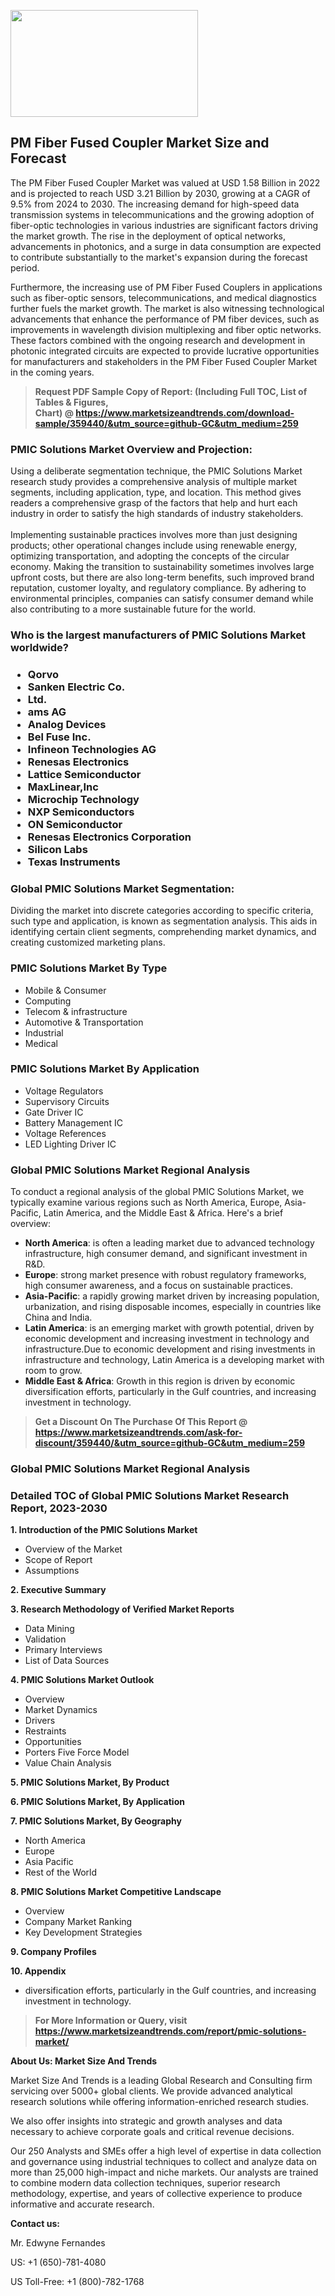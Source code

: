 <p><img class="alignnone size-medium wp-image-20088" src="https://ffe5etoiles.com/wp-content/uploads/2024/12/MST1-300x171.png" alt="" width="300" height="171" /></p><h2>PM Fiber Fused Coupler Market Size and Forecast</h2><p>The PM Fiber Fused Coupler Market was valued at USD 1.58 Billion in 2022 and is projected to reach USD 3.21 Billion by 2030, growing at a CAGR of 9.5% from 2024 to 2030. The increasing demand for high-speed data transmission systems in telecommunications and the growing adoption of fiber-optic technologies in various industries are significant factors driving the market growth. The rise in the deployment of optical networks, advancements in photonics, and a surge in data consumption are expected to contribute substantially to the market's expansion during the forecast period.</p><p>Furthermore, the increasing use of PM Fiber Fused Couplers in applications such as fiber-optic sensors, telecommunications, and medical diagnostics further fuels the market growth. The market is also witnessing technological advancements that enhance the performance of PM fiber devices, such as improvements in wavelength division multiplexing and fiber optic networks. These factors combined with the ongoing research and development in photonic integrated circuits are expected to provide lucrative opportunities for manufacturers and stakeholders in the PM Fiber Fused Coupler Market in the coming years.</p></p><blockquote id="" class=""><strong>Request PDF Sample Copy of Report: (Including Full TOC, List of Tables &amp; Figures, Chart)&nbsp;@&nbsp;<strong><a href="https://www.marketsizeandtrends.com/download-sample/359440/&utm_source=github-GC&utm_medium=259" target="_blank">https://www.marketsizeandtrends.com/download-sample/359440/&utm_source=github-GC&utm_medium=259</a></strong></strong></blockquote><h3 id="" class="">PMIC Solutions Market&nbsp;Overview and Projection:</h3><p id="" class="">Using a deliberate segmentation technique, the PMIC Solutions Market research study provides a comprehensive analysis of multiple market segments, including application, type, and location. This method gives readers a comprehensive grasp of the factors that help and hurt each industry in order to satisfy the high standards of industry stakeholders. <br /> <br />Implementing sustainable practices involves more than just designing products; other operational changes include using renewable energy, optimizing transportation, and adopting the concepts of the circular economy. Making the transition to sustainability sometimes involves large upfront costs, but there are also long-term benefits, such improved brand reputation, customer loyalty, and regulatory compliance. By adhering to environmental principles, companies can satisfy consumer demand while also contributing to a more sustainable future for the world.</p><h3 id="" class="">Who is the largest manufacturers of&nbsp;PMIC Solutions Market worldwide?</h3><h3 class=""><p><ul><li>Qorvo </li><li> Sanken Electric Co. </li><li> Ltd. </li><li> ams AG </li><li> Analog Devices </li><li> Bel Fuse Inc. </li><li> Infineon Technologies AG </li><li> Renesas Electronics </li><li> Lattice Semiconductor </li><li> MaxLinear,Inc </li><li> Microchip Technology </li><li> NXP Semiconductors </li><li> ON Semiconductor </li><li> Renesas Electronics Corporation </li><li> Silicon Labs </li><li> Texas Instruments</li></ul></p></h3><h3 id="" class="">Global&nbsp;PMIC Solutions Market Segmentation:</h3><p id="" class="">Dividing the market into discrete categories according to specific criteria, such type and application, is known as segmentation analysis. This aids in identifying certain client segments, comprehending market dynamics, and creating customized marketing plans.</p><h3 id="" class="">PMIC Solutions Market&nbsp;By Type</h3><p><p><ul><li>Mobile & Consumer</li><li> Computing</li><li> Telecom & infrastructure</li><li> Automotive & Transportation</li><li> Industrial</li><li> Medical</p></li></ul></p></p><h3 id="" class="">PMIC Solutions Market&nbsp;By Application</h3><p class=""><p><ul><li>Voltage Regulators</li><li> Supervisory Circuits</li><li> Gate Driver IC</li><li> Battery Management IC</li><li> Voltage References</li><li> LED Lighting Driver IC</li></ul></p></p><h3 id="" class="">Global PMIC Solutions Market Regional Analysis</h3><p id="" class="">To conduct a regional analysis of the global PMIC Solutions Market, we typically examine various regions such as North America, Europe, Asia-Pacific, Latin America, and the Middle East &amp; Africa. Here's a brief overview:</p><ul><li><strong>North America</strong>: is often a leading market due to advanced technology infrastructure, high consumer demand, and significant investment in R&amp;D.</li><li><strong>Europe</strong>: strong market presence with robust regulatory frameworks, high consumer awareness, and a focus on sustainable practices.</li><li><strong>Asia-Pacific</strong>: a rapidly growing market driven by increasing population, urbanization, and rising disposable incomes, especially in countries like China and India.</li><li><strong>Latin America</strong>: is an emerging market with growth potential, driven by economic development and increasing investment in technology and infrastructure.Due to economic development and rising investments in infrastructure and technology, Latin America is a developing market with room to grow.</li><li><strong>Middle East &amp; Africa</strong>: Growth in this region is driven by economic diversification efforts, particularly in the Gulf countries, and increasing investment in technology.</li></ul><blockquote id="" class=""><strong>Get a Discount On The Purchase Of This Report @ <strong><a href="https://www.marketsizeandtrends.com/ask-for-discount/359440/&utm_source=github-GC&utm_medium=259" target="_blank">https://www.marketsizeandtrends.com/ask-for-discount/359440/&utm_source=github-GC&utm_medium=259</a></strong></strong></blockquote><h3 id="" class="">Global PMIC Solutions Market Regional Analysis</h3><h3 id="" class="">Detailed TOC of Global PMIC Solutions Market Research Report, 2023-2030</h3><p id="" class=""><strong>1. Introduction of the PMIC Solutions Market</strong></p><ul><li>Overview of the Market</li><li>Scope of Report</li><li>Assumptions</li></ul><p id="" class=""><strong>2. Executive Summary</strong></p><p id="" class=""><strong>3. Research Methodology of Verified Market Reports</strong></p><ul><li>Data Mining</li><li>Validation</li><li>Primary Interviews</li><li>List of Data Sources</li></ul><p id="" class=""><strong>4. PMIC Solutions Market Outlook</strong></p><ul><li>Overview</li><li>Market Dynamics</li><li>Drivers</li><li>Restraints</li><li>Opportunities</li><li>Porters Five Force Model</li><li>Value Chain Analysis</li></ul><p id="" class=""><strong>5. PMIC Solutions Market, By Product</strong></p><p id="" class=""><strong>6. PMIC Solutions Market, By Application</strong></p><p id="" class=""><strong>7. PMIC Solutions Market, By Geography</strong></p><ul><li>North America</li><li>Europe</li><li>Asia Pacific</li><li>Rest of the World</li></ul><p id="" class=""><strong>8. PMIC Solutions Market Competitive Landscape</strong></p><ul><li>Overview</li><li>Company Market Ranking</li><li>Key Development Strategies</li></ul><p id="" class=""><strong>9. Company Profiles</strong></p><p id="" class=""><strong>10. Appendix</strong></p><ul><li>diversification efforts, particularly in the Gulf countries, and increasing investment in technology.</li></ul><blockquote id="" class=""><strong>For More Information or Query, visit <strong><strong><a href="https://www.marketsizeandtrends.com/report/pmic-solutions-market/" target="_blank">https://www.marketsizeandtrends.com/report/pmic-solutions-market/</a></strong></strong></strong></blockquote><p id="" class=""><strong>About Us: Market Size And Trends</strong></p><p id="" class="">Market Size And Trends is a leading Global Research and Consulting firm servicing over 5000+ global clients. We provide advanced analytical research solutions while offering information-enriched research studies.</p><p id="" class="">We also offer insights into strategic and growth analyses and data necessary to achieve corporate goals and critical revenue decisions.</p><p id="" class="">Our 250 Analysts and SMEs offer a high level of expertise in data collection and governance using industrial techniques to collect and analyze data on more than 25,000 high-impact and niche markets. Our analysts are trained to combine modern data collection techniques, superior research methodology, expertise, and years of collective experience to produce informative and accurate research.</p><p id="" class=""><strong>Contact us:</strong></p><p id="" class="">Mr. Edwyne Fernandes</p><p id="" class="">US: +1 (650)-781-4080</p><p id="" class="">US Toll-Free: +1 (800)-782-1768</p>
